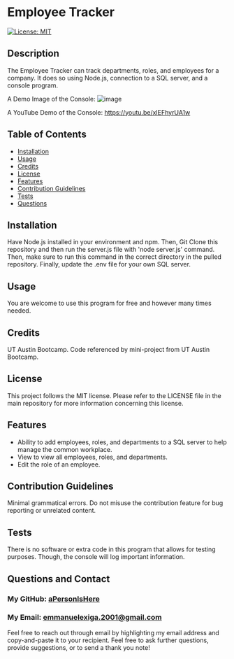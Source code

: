 
# Employee Tracker
[![License: MIT](https://img.shields.io/badge/License-MIT-yellow.svg)](https://opensource.org/licenses/MIT)

## Description
        
The Employee Tracker can track departments, roles, and employees for a company. It does so using Node.js, connection to a SQL server, and a console program.

A Demo Image of the Console:
![image](https://github.com/aPersonIsHere/e-exiga-employee-tracker/assets/33707404/afe7e0d6-c29f-4c64-af3a-1d98ce4911c5)

A YouTube Demo of the Console:
https://youtu.be/xIEFhyrUA1w

## Table of Contents
- [Installation](#installation)
- [Usage](#usage)
- [Credits](#credits)
- [License](#license)
- [Features](#features)
- [Contribution Guidelines](#contribution-guidelines)
- [Tests](#tests)
- [Questions](#questions-and-contact)
        
## Installation
        
Have Node.js installed in your environment and npm. Then, Git Clone this repository and then run the server.js file with 'node server.js' command. Then, make sure to run this command in the correct directory in the pulled repository. Finally, update the .env file for your own SQL server.
        
## Usage
        
You are welcome to use this program for free and however many times needed.
        
## Credits

UT Austin Bootcamp. Code referenced by mini-project from UT Austin Bootcamp.

## License
        
This project follows the MIT license. Please refer to the LICENSE file in the main repository for more information concerning this license.
        
## Features

- Ability to add employees, roles, and departments to a SQL server to help manage the common workplace.
- View to view all employees, roles, and departments.
- Edit the role of an employee.

## Contribution Guidelines

Minimal grammatical errors. Do not misuse the contribution feature for bug reporting or unrelated content.

## Tests

There is no software or extra code in this program that allows for testing purposes. Though, the console will log important information.

## Questions and Contact

### My GitHub: [aPersonIsHere](https://www.github.com/aPersonIsHere)

### My Email: emmanuelexiga.2001@gmail.com

Feel free to reach out through email by highlighting my email address and copy-and-paste it to your recipient. 
Feel free to ask further questions, provide suggestions, or to send a thank you note!

        
